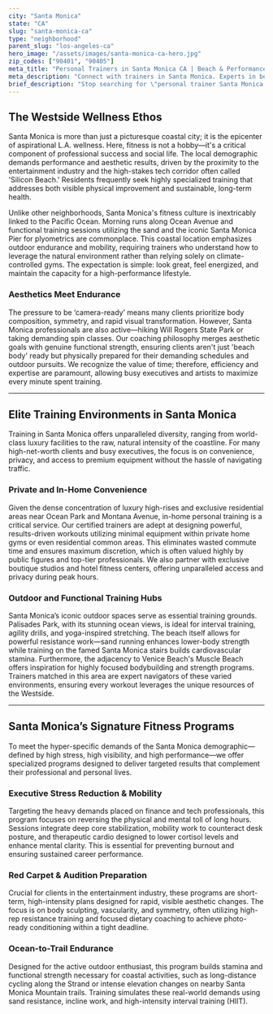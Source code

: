 ```yaml
---
city: "Santa Monica"
state: "CA"
slug: "santa-monica-ca"
type: "neighborhood"
parent_slug: "los-angeles-ca"
hero_image: "/assets/images/santa-monica-ca-hero.jpg"
zip_codes: ["90401", "90405"]
meta_title: "Personal Trainers in Santa Monica CA | Beach & Performance Fitness"
meta_description: "Connect with trainers in Santa Monica. Experts in beach workouts, functional training, and outdoor routines near the Pacific Ocean."
brief_description: "Stop searching for \"personal trainer Santa Monica.\" We match busy Westside professionals and residents with elite certified coaches specializing in aesthetic transformation, corrective movement, and stress reduction. Whether you need results for an upcoming audition or crave functional strength for weekend Malibu hikes, our trainers come directly to your luxury condo gym, the beach, or private home studio. Achieve your definitive L.A. fitness goals efficiently and sustainably, bypassing the notorious 405 traffic."
---
```

## The Westside Wellness Ethos

Santa Monica is more than just a picturesque coastal city; it is the epicenter of aspirational L.A. wellness. Here, fitness is not a hobby—it's a critical component of professional success and social life. The local demographic demands performance and aesthetic results, driven by the proximity to the entertainment industry and the high-stakes tech corridor often called 'Silicon Beach.' Residents frequently seek highly specialized training that addresses both visible physical improvement and sustainable, long-term health.

Unlike other neighborhoods, Santa Monica's fitness culture is inextricably linked to the Pacific Ocean. Morning runs along Ocean Avenue and functional training sessions utilizing the sand and the iconic Santa Monica Pier for plyometrics are commonplace. This coastal location emphasizes outdoor endurance and mobility, requiring trainers who understand how to leverage the natural environment rather than relying solely on climate-controlled gyms. The expectation is simple: look great, feel energized, and maintain the capacity for a high-performance lifestyle.

### Aesthetics Meet Endurance

The pressure to be ‘camera-ready’ means many clients prioritize body composition, symmetry, and rapid visual transformation. However, Santa Monica professionals are also active—hiking Will Rogers State Park or taking demanding spin classes. Our coaching philosophy merges aesthetic goals with genuine functional strength, ensuring clients aren't just 'beach body' ready but physically prepared for their demanding schedules and outdoor pursuits. We recognize the value of time; therefore, efficiency and expertise are paramount, allowing busy executives and artists to maximize every minute spent training.

---

## Elite Training Environments in Santa Monica

Training in Santa Monica offers unparalleled diversity, ranging from world-class luxury facilities to the raw, natural intensity of the coastline. For many high-net-worth clients and busy executives, the focus is on convenience, privacy, and access to premium equipment without the hassle of navigating traffic.

### Private and In-Home Convenience

Given the dense concentration of luxury high-rises and exclusive residential areas near Ocean Park and Montana Avenue, in-home personal training is a critical service. Our certified trainers are adept at designing powerful, results-driven workouts utilizing minimal equipment within private home gyms or even residential common areas. This eliminates wasted commute time and ensures maximum discretion, which is often valued highly by public figures and top-tier professionals. We also partner with exclusive boutique studios and hotel fitness centers, offering unparalleled access and privacy during peak hours.

### Outdoor and Functional Training Hubs

Santa Monica’s iconic outdoor spaces serve as essential training grounds. Palisades Park, with its stunning ocean views, is ideal for interval training, agility drills, and yoga-inspired stretching. The beach itself allows for powerful resistance work—sand running enhances lower-body strength while training on the famed Santa Monica stairs builds cardiovascular stamina. Furthermore, the adjacency to Venice Beach's Muscle Beach offers inspiration for highly focused bodybuilding and strength programs. Trainers matched in this area are expert navigators of these varied environments, ensuring every workout leverages the unique resources of the Westside.

---

## Santa Monica’s Signature Fitness Programs

To meet the hyper-specific demands of the Santa Monica demographic—defined by high stress, high visibility, and high performance—we offer specialized programs designed to deliver targeted results that complement their professional and personal lives.

### Executive Stress Reduction & Mobility

Targeting the heavy demands placed on finance and tech professionals, this program focuses on reversing the physical and mental toll of long hours. Sessions integrate deep core stabilization, mobility work to counteract desk posture, and therapeutic cardio designed to lower cortisol levels and enhance mental clarity. This is essential for preventing burnout and ensuring sustained career performance.

### Red Carpet & Audition Preparation

Crucial for clients in the entertainment industry, these programs are short-term, high-intensity plans designed for rapid, visible aesthetic changes. The focus is on body sculpting, vascularity, and symmetry, often utilizing high-rep resistance training and focused dietary coaching to achieve photo-ready conditioning within a tight deadline.

### Ocean-to-Trail Endurance

Designed for the active outdoor enthusiast, this program builds stamina and functional strength necessary for coastal activities, such as long-distance cycling along the Strand or intense elevation changes on nearby Santa Monica Mountain trails. Training simulates these real-world demands using sand resistance, incline work, and high-intensity interval training (HIIT).